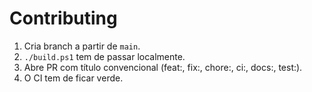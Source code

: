 # Contributing

1. Cria branch a partir de `main`.
2. `./build.ps1` tem de passar localmente.
3. Abre PR com título convencional (feat:, fix:, chore:, ci:, docs:, test:).
4. O CI tem de ficar verde.
